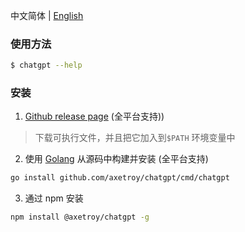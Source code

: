 中文简体 | [English](README_en-US.md)

### 使用方法

```bash
$ chatgpt --help
```

### 安装

1. [Github release page](https://github.com/axetroy/chatgpt/releases) (全平台支持))

> 下载可执行文件，并且把它加入到`$PATH` 环境变量中

2. 使用 [Golang](https://golang.org) 从源码中构建并安装 (全平台支持)

```bash
go install github.com/axetroy/chatgpt/cmd/chatgpt
```

3. 通过 npm 安装

```sh
npm install @axetroy/chatgpt -g
```
